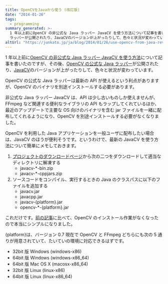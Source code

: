 ```yaml
---
title: OpenCVをJavaから使う (改訂版)
date: "2014-01-26"
tags:
  - programming
summary_generated: >-
  1 年以上前にOpenCV の非公式な Java ラッパー JavaCV を使う方法について記事を書いたのですが、その後、OpenCV の公式な Java
  ラッパーが公開されたり、JavaCVのバージョンが上がったりして、色々と状況が変わっています。OpenCV の公式な ...
altUrl: "https://junkato.jp/ja/blog/2014/01/26/use-opencv-from-java-rev2/"
---
```


1 年以上前に[OpenCV の非公式な Java ラッパー JavaCV を使う方法](/ja/posts/2012-11-04-use-opencv-from-java/ "OpenCVをJavaから使う")について記事を書いたのですが、その後、[OpenCV の公式な Java ラッパー](http://docs.opencv.org/doc/tutorials/introduction/desktop_java/java_dev_intro.html "Introduction to Java Development - OpenCV documentation")が公開されたり、[JavaCV](https://code.google.com/p/javacv/ "javacv - Java interface to OpenCV and more - Google Project Hosting")のバージョンが上がったりして、色々と状況が変わっています。

OpenCV の公式な Java ラッパーは最新の API が使えるという利点がありますが、OpenCV のバイナリを別途インストールする必要があります。

非公式な Java ラッパー JavaCV は、API は少し古いものしか使えませんが、FFmpeg など関連する便利なライブラリの API もラップしてくれているほか、最近のアップデートで主要な OS 向けのバイナリを含む jar ファイルを一緒に配布してくれるようになり、OpenCV を別途インストールする必要がなくなりました。

OpenCV を利用した Java アプリケーションを一般ユーザに配布したい場合は、JavaCV のほうが便利そうです。というわけで、最新の JavaCV を使う方法について簡単にメモしておきます。

1. [プロジェクトのダウンロードページ](https://code.google.com/p/javacv/downloads/list "Downloads - javacv")から次の二つをダウンロードして適当なディレクトリに解凍する
   - javacv-\*-bin.zip
   - javacv-\*-cppjars.zip
2. ソースコードをコンパイル、実行するときの Java のクラスパスに以下のファイルを追加する
   - javacv.jar
   - javacpp.jar
   - javacv-{platform}.jar
   - opencv-\*-{platform}.jar

これだけです。[前の記事](/ja/posts/2012-11-04-use-opencv-from-java/ "OpenCVをJavaから使う")に比べて、OpenCV のインストール作業がなくなったので本当にシンプルになりました。

{platform}は、バージョン 0.7 現在で OpenCV と FFmpeg どちらにも次の 5 通りが用意されていて、たいていの環境に対応できるはずです。

- 32bit 版 Windows (windows-x86)
- 64bit 版 Windows (windows-x86_64)
- 64bit 版 Mac OS X (macosx-x86_64)
- 32bit 版 Linux (linux-x86)
- 64bit 版 Linux (linux-x86_64)
